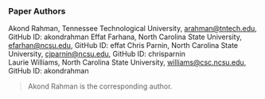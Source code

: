 ### Paper Authors 

Akond Rahman,    Tennessee Technological University, arahman@tntech.edu, GitHub ID: akondrahman 
Effat Farhana,   North Carolina State University, efarhan@ncsu.edu, GitHub ID: effat
Chris Parnin,    North Carolina State University, cjparnin@ncsu.edu, GitHub ID: chrisparnin   
Laurie Williams, North Carolina State University, williams@csc.ncsu.edu, GitHub ID: akondrahman


> Akond Rahman is the corresponding author. 

